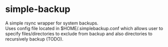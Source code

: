 simple-backup
=============

A simple rsync wrapper for system backups.<br />
Uses config file located in $HOME/.simplebackup.conf which allows user
to specify files/directories to exclude from backup and also directories
to recursively backup (TODO).
